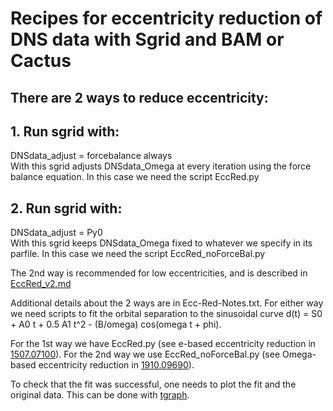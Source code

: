 # Recipes for eccentricity reduction of DNS data with Sgrid and BAM or Cactus

## There are 2 ways to reduce eccentricity:

## 1. Run sgrid with:
DNSdata_adjust = forcebalance always  
With this sgrid adjusts DNSdata_Omega at every iteration using the force
balance equation.
In this case we need the script EccRed.py

## 2. Run sgrid with:
DNSdata_adjust = Py0  
With this sgrid keeps DNSdata_Omega fixed to whatever we specify in its
parfile.
In this case we need the script EccRed_noForceBal.py

The 2nd way is recommended for low eccentricities, and is described in 
[EccRed_v2.md](https://github.com/sgridsource/EccRed/blob/main/EccRed_v2.md)

Additional details about the 2 ways are in Ecc-Red-Notes.txt. For either way
we need scripts to fit the orbital separation to the sinusoidal curve
d(t) = S0 + A0 t + 0.5 A1 t^2 - (B/omega) cos(omega t + phi).

For the 1st way we have EccRed.py (see e-based eccentricity reduction in
[1507.07100](https://arxiv.org/abs/1507.07100)).
For the 2nd way we use EccRed_noForceBal.py (see Omega-based eccentricity
reduction in [1910.09690](https://arxiv.org/abs/1910.09690)).

To check that the fit was successful, one needs to plot the fit and the
original data. This can be done with
[tgraph](https://github.com/wofti/tgraph).
